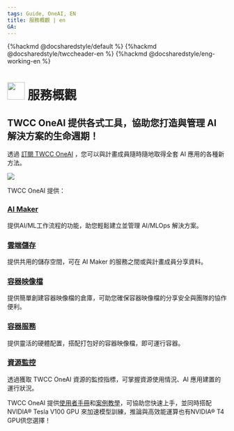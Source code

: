 ```yaml
---
tags: Guide, OneAI, EN
title: 服務概觀 | en
GA: 
---
```


{%hackmd @docsharedstyle/default %}
{%hackmd @docsharedstyle/twccheader-en %}
{%hackmd @docsharedstyle/eng-working-en %}



<style>
</style>

# <img class="icon" src="https://cos.twcc.ai/SYS-MANUAL/uploads/upload_a997c10eb5d383ad9ec2ae25a359f64e.png" width="40" height="40"> 服務概觀 


## TWCC OneAI 提供各式工具，協助您打造與管理 AI 解決方案的生命週期！


透過 [訂閱 TWCC OneAI](https://man.twcc.ai/@preview-twccdocs/oneai-subscription-policy-zh) ，您可以與計畫成員隨時隨地取得全套 AI 應用的各種新方法。

![](https://cos.twcc.ai/SYS-MANUAL/uploads/upload_17ca3bdc0b7cad474497f9ee929130ec.png)

TWCC OneAI 提供：


### [AI Maker](https://docs.oneai.twcc.ai/s/QFn7N5R-H) 

提供AI/ML工作流程的功能，助您輕鬆建立並管理 AI/MLOps 解決方案。

### [雲端儲存](https://docs.oneai.twcc.ai/s/_F4C_EzEa)  

提供共用的儲存空間，可在 AI Maker 的服務之間或與計畫成員分享資料。

### [容器映像檔](https://docs.aimaker.twcc.ai/s/WAoPe4Au5)  

提供簡單創建容器映像檔的倉庫，可助您確保容器映像檔的分享安全與團隊的協作便利。

### [容器服務](https://docs.oneai.twcc.ai/s/yGbG4JJyi)  

提供靈活的硬體配置，搭配打包好的容器映像檔，即可運行容器。

### [資源監控](https://docs.oneai.twcc.ai/s/gEQO9lvF8)  

透過獲取 TWCC OneAI 資源的監控指標，可掌握資源使用情況、AI 應用建置的運行狀況。

TWCC OneAI 提供[使用者手冊](https://docs.oneai.twcc.ai/s/QFn7N5R-H)和[案例教學](https://docs.oneai.twcc.ai/s/_HBb4EcUs)，可協助您快速上手，並同時搭配 NVIDIA® Tesla V100 GPU 來加速模型訓練，推論與高效能運算也有NVIDIA® T4 GPU供您選擇！
